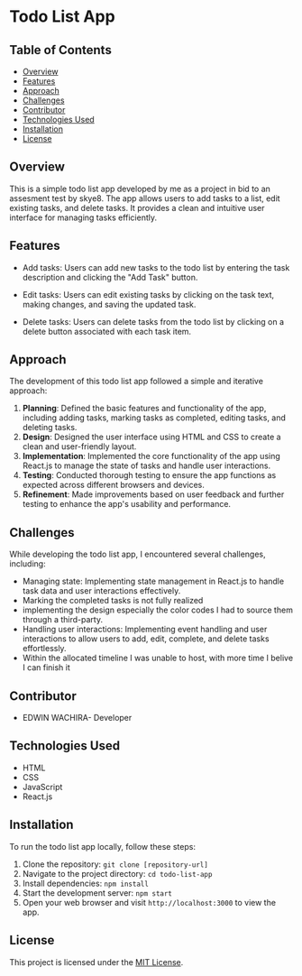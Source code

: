 # Todo List App

## Table of Contents

- [Overview](#overview)
- [Features](#features)
- [Approach](#approach)
- [Challenges](#challenges)
- [Contributor](#contributor)
- [Technologies Used](#technologies-used)
- [Installation](#installation)
- [License](#license)

## Overview

This is a simple todo list app developed by me as a project in bid to an assesment test by skye8. The app allows users to add tasks to a list, edit existing tasks, and delete tasks. It provides a clean and intuitive user interface for managing tasks efficiently.

## Features

- Add tasks: Users can add new tasks to the todo list by entering the task description and clicking the "Add Task" button.

- Edit tasks: Users can edit existing tasks by clicking on the task text, making changes, and saving the updated task.
- Delete tasks: Users can delete tasks from the todo list by clicking on a delete button associated with each task item.

## Approach

The development of this todo list app followed a simple and iterative approach:

1. **Planning**: Defined the basic features and functionality of the app, including adding tasks, marking tasks as completed, editing tasks, and deleting tasks.
2. **Design**: Designed the user interface using HTML and CSS to create a clean and user-friendly layout.
3. **Implementation**: Implemented the core functionality of the app using React.js to manage the state of tasks and handle user interactions.
4. **Testing**: Conducted thorough testing to ensure the app functions as expected across different browsers and devices.
5. **Refinement**: Made improvements based on user feedback and further testing to enhance the app's usability and performance.

## Challenges

While developing the todo list app, I encountered several challenges, including:

- Managing state: Implementing state management in React.js to handle task data and user interactions effectively.
- Marking the completed tasks is not fully realized
- implementing the design especially the color codes I had to source them through a third-party.
- Handling user interactions: Implementing event handling and user interactions to allow users to add, edit, complete, and delete tasks effortlessly.
- Within the allocated timeline I was unable to host, with more time I belive I can finish it

## Contributor

- EDWIN WACHIRA- Developer

## Technologies Used

- HTML
- CSS
- JavaScript
- React.js

## Installation

To run the todo list app locally, follow these steps:

1. Clone the repository: `git clone [repository-url]`
2. Navigate to the project directory: `cd todo-list-app`
3. Install dependencies: `npm install`
4. Start the development server: `npm start`
5. Open your web browser and visit `http://localhost:3000` to view the app.

## License

This project is licensed under the [MIT License](LICENSE).
